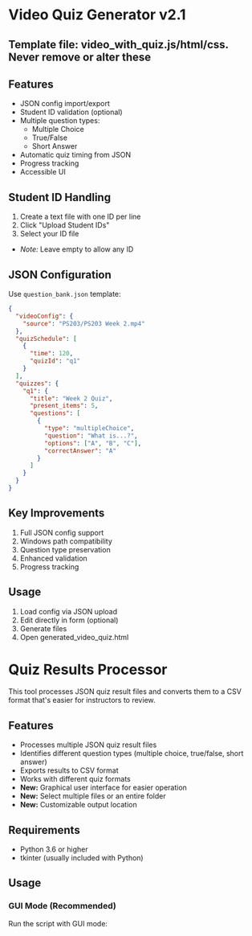 # Video Quiz Generator v2.1

## Template file: video_with_quiz.js/html/css. Never remove or alter these

## Features
- JSON config import/export
- Student ID validation (optional)
- Multiple question types:
  - Multiple Choice
  - True/False 
  - Short Answer
- Automatic quiz timing from JSON
- Progress tracking
- Accessible UI

## Student ID Handling
1. Create a text file with one ID per line
2. Click "Upload Student IDs" 
3. Select your ID file
- *Note:* Leave empty to allow any ID

## JSON Configuration
Use `question_bank.json` template:
```json
{
  "videoConfig": {
    "source": "PS203/PS203 Week 2.mp4"
  },
  "quizSchedule": [
    {
      "time": 120,
      "quizId": "q1"
    }
  ],
  "quizzes": {
    "q1": {
      "title": "Week 2 Quiz",
      "present_items": 5,
      "questions": [
        {
          "type": "multipleChoice",
          "question": "What is...?",
          "options": ["A", "B", "C"],
          "correctAnswer": "A"
        }
      ]
    }
  }
}
```

## Key Improvements
1. Full JSON config support
2. Windows path compatibility
3. Question type preservation
4. Enhanced validation
5. Progress tracking

## Usage
1. Load config via JSON upload
2. Edit directly in form (optional)
3. Generate files
4. Open generated_video_quiz.html

# Quiz Results Processor

This tool processes JSON quiz result files and converts them to a CSV format that's easier for instructors to review.

## Features

- Processes multiple JSON quiz result files
- Identifies different question types (multiple choice, true/false, short answer)
- Exports results to CSV format
- Works with different quiz formats
- **New:** Graphical user interface for easier operation
- **New:** Select multiple files or an entire folder
- **New:** Customizable output location

## Requirements

- Python 3.6 or higher
- tkinter (usually included with Python)

## Usage

### GUI Mode (Recommended)

Run the script with GUI mode:
